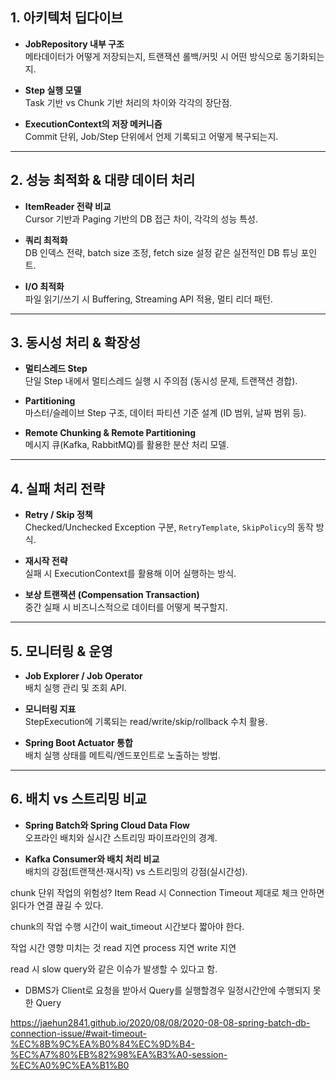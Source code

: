 ## 1. 아키텍처 딥다이브

- **JobRepository 내부 구조**  
    메타데이터가 어떻게 저장되는지, 트랜잭션 롤백/커밋 시 어떤 방식으로 동기화되는지.
    
- **Step 실행 모델**  
    Task 기반 vs Chunk 기반 처리의 차이와 각각의 장단점.
    
- **ExecutionContext의 저장 메커니즘**  
    Commit 단위, Job/Step 단위에서 언제 기록되고 어떻게 복구되는지.
    

---

## 2. 성능 최적화 & 대량 데이터 처리

- **ItemReader 전략 비교**  
    Cursor 기반과 Paging 기반의 DB 접근 차이, 각각의 성능 특성.
    
- **쿼리 최적화**  
    DB 인덱스 전략, batch size 조정, fetch size 설정 같은 실전적인 DB 튜닝 포인트.
    
- **I/O 최적화**  
    파일 읽기/쓰기 시 Buffering, Streaming API 적용, 멀티 리더 패턴.
    

---

## 3. 동시성 처리 & 확장성

- **멀티스레드 Step**  
    단일 Step 내에서 멀티스레드 실행 시 주의점 (동시성 문제, 트랜잭션 경합).
    
- **Partitioning**  
    마스터/슬레이브 Step 구조, 데이터 파티션 기준 설계 (ID 범위, 날짜 범위 등).
    
- **Remote Chunking & Remote Partitioning**  
    메시지 큐(Kafka, RabbitMQ)를 활용한 분산 처리 모델.
    

---

## 4. 실패 처리 전략

- **Retry / Skip 정책**  
    Checked/Unchecked Exception 구분, `RetryTemplate`, `SkipPolicy`의 동작 방식.
    
- **재시작 전략**  
    실패 시 ExecutionContext를 활용해 이어 실행하는 방식.
    
- **보상 트랜잭션 (Compensation Transaction)**  
    중간 실패 시 비즈니스적으로 데이터를 어떻게 복구할지.
    

---

## 5. 모니터링 & 운영

- **Job Explorer / Job Operator**  
    배치 실행 관리 및 조회 API.
    
- **모니터링 지표**  
    StepExecution에 기록되는 read/write/skip/rollback 수치 활용.
    
- **Spring Boot Actuator 통합**  
    배치 실행 상태를 메트릭/엔드포인트로 노출하는 방법.
    

---

## 6. 배치 vs 스트리밍 비교

- **Spring Batch와 Spring Cloud Data Flow**  
    오프라인 배치와 실시간 스트리밍 파이프라인의 경계.
    
- **Kafka Consumer와 배치 처리 비교**  
    배치의 강점(트랜잭션·재시작) vs 스트리밍의 강점(실시간성).



chunk 단위 작업의 위험성?
Item Read 시 Connection Timeout 제대로 체크 안하면 읽다가 연결 끊길 수 있다.

chunk의 작업 수행 시간이 wait_timeout 시간보다 짧아야 한다.

작업 시간 영향 미치는 것
read 지연
process 지연
write 지연

read 시 slow query와 같은 이슈가 발생할 수 있다고 함.
- DBMS가 Client로 요청을 받아서 Query를 실행할경우 일정시간안에 수행되지 못한 Query


https://jaehun2841.github.io/2020/08/08/2020-08-08-spring-batch-db-connection-issue/#wait-timeout-%EC%8B%9C%EA%B0%84%EC%9D%B4-%EC%A7%80%EB%82%98%EA%B3%A0-session-%EC%A0%9C%EA%B1%B0
